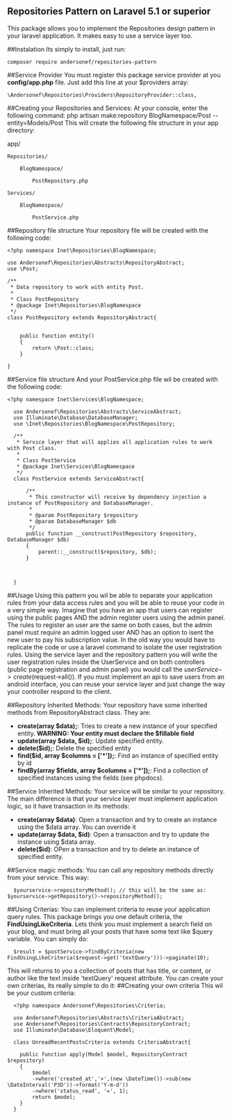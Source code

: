 ## Repositories Pattern on Laravel 5.1 or superior

This package allows you to implement the Repositories design pattern in your laravel application. It makes easy to use a service layer too.

##Instalation
Its simply to install, just run:

	composer require andersonef/repositories-pattern
	

##Service Provider
You must register this package service provider at you **config/app.php** file. Just add this line at your $providers array:

	\Andersonef\Repositories\Providers\RepositoryProvider::class,

##Creating your Repositories and Services:
At your console, enter the following command:
	php artisan make:repository BlogNamespace/Post --entity=Models/Post
This will create the following file structure in your app directory:

app/ 

	Repositories/
	
		BlogNamespace/
		
			PostRepository.php
			
	Services/
	
		BlogNamespace/
		
			PostService.php


##Repository file structure
Your repository file will be created with the following code:
	 
    <?php namespace Inet\Repositories\BlogNamespace;
    
    use Andersonef\Repositories\Abstracts\RepositoryAbstract;
    use \Post;
    
    /**
     * Data repository to work with entity Post.
     *
     * Class PostRepository
     * @package Inet\Repositories\BlogNamespace
     */
    class PostRepository extends RepositoryAbstract{
    
    
        public function entity()
        {
            return \Post::class;
        }
    
    }

##Service file structure
And your PostService.php file wil be created with the following code:

    <?php namespace Inet\Services\BlogNamespace;

      use Andersonef\Repositories\Abstracts\ServiceAbstract;
      use Illuminate\Database\DatabaseManager;
      use \Inet\Repositories\BlogNamespace\PostRepository;
      
      /**
       * Service layer that will applies all application rules to work with Post class.
       *
       * Class PostService
       * @package Inet\Services\BlogNamespace
       */
      class PostService extends ServiceAbstract{
      
          /**
           * This constructor will receive by dependency injection a instance of PostRepository and DatabaseManager.
           *
           * @param PostRepository $repository
           * @param DatabaseManager $db
           */
          public function __construct(PostRepository $repository, DatabaseManager $db)
          {
              parent::__construct($repository, $db);
          }
      
      
      
      }

##Usage
Using this pattern you wil be able to separate your application rules from your data access rules and you will be able to reuse your code in a very simple way.
Imagine that you have an app that users can register using the public pages AND the admin register users using the admin panel. The rules to register an user are the same on both cases, but the admin panel must require an admin logged user AND has an option to isent the new user to pay his subscription value.
In the old way you would have to replicate the code or use a laravel command to isolate the user registration rules.
Using the service layer and the repository pattern you will write the user registration rules inside the UserService and on both controllers (public page registration and admin panel) you would call the $userService->create($request->all()).
If you must implement an api to save users from an android interface, you can reuse your service layer and just change the way your controller respond to the client.

##Repository Inherited Methods:
Your repository have some inherited methods from RepositoryAbstract class. They are:
 - **create(array $data);**: Tries to create a new instance of your specified entity. **WARNING: Your entity must declare the $fillable field**
 - **update(array $data, $id);**: Update specified entity.
 - **delete($id);**: Delete the specified entity
 - **find($id, array $columns = ['*']);**: Find an instance of specified entity by id
 - **findBy(array $fields, array $columns = ['*']);**: Find a collection of specified instances using the fields (see phpdocs).
 
 ##Service Inherited Methods:
 Your service will be similar to your repository. The main difference is that your service layer must implement application logic, so it have transaction in its methods:
  - **create(array $data)**: Open a transaction and try to create an instance using the $data array. You can override it
  - **update(array $data, $id)**: Open a transaction and try to update the instance using $data array.
  - **delete($id)**: OPen a transaction and try to delete an instance of specified entity.
  
  ##Service magic methods:
  You can call any repository methods directly from your service. This way: 
  
      $yourservice->repositoryMethod(); // this will be the same as: $yourservice->getRepository()->repositoryMethod();
  
  ##Using Criterias:
  You can implement criteria to reuse your application query rules. This package brings you one default criteria, the **FindUsingLikeCriteria**.
  Lets think you must implement a search field on your blog, and must bring all your posts that have some text like $query variable.
  You can simply do:
  
      $result = $postService->findByCriteria(new FindUsingLikeCriteria($request->get('textQuery')))->paginate(10);
  
  This will returns to you a collection of posts that has title, or content, or author like the text inside 'textQuery' request attribute.
  You can create your own criterias, its really simple to do it:
  ##Creating your own criteria
  This wil be your custom criteria:
  
      <?php namespace Andersonef\Repositories\Criteria;
      
      use Andersonef\Repositories\Abstracts\CriteriaAbstract;
      use Andersonef\Repositories\Contracts\RepositoryContract;
      use Illuminate\Database\Eloquent\Model;
    
      class UnreadRecentPostsCriteria extends CriteriaAbstract{
    
        public function apply(Model $model, RepositoryContract $repository)
        {
            $model
            ->where('created_at','>',(new \DateTime())->sub(new \DateInterval('P3D'))->format('Y-m-d'))
            ->where('status_read', '=', 1);
            return $model;
        }
      }
